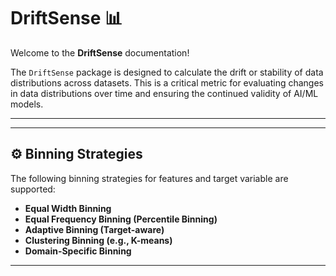 # DriftSense 📊

Welcome to the **DriftSense** documentation!

The `DriftSense` package is designed to calculate the drift or stability of data distributions across datasets. This is a critical metric for evaluating changes in data distributions over time and ensuring the continued validity of AI/ML models.

---


---

## ⚙️ Binning Strategies

The following binning strategies for features and target variable are supported:

- **Equal Width Binning**
- **Equal Frequency Binning (Percentile Binning)**
- **Adaptive Binning (Target-aware)**
- **Clustering Binning (e.g., K-means)**
- **Domain-Specific Binning**

---